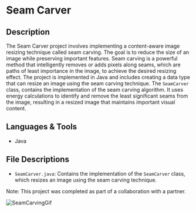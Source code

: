 # Seam Carver

## Description

The Seam Carver project involves implementing a content-aware image resizing technique called seam carving. The goal is to reduce the size of an image while preserving important features. Seam carving is a powerful method that intelligently removes or adds pixels along seams, which are paths of least importance in the image, to achieve the desired resizing effect. The project is implemented in Java and includes creating a data type that can resize an image using the seam carving technique. The `SeamCarver` class, contains the implementation of the seam carving algorithm. It uses energy calculations to identify and remove the least significant seams from the image, resulting in a resized image that maintains important visual content.

## Languages & Tools

- Java

## File Descriptions

- `SeamCarver.java`: Contains the implementation of the `SeamCarver` class, which resizes an image using the seam carving technique.

Note: This project was completed as part of a collaboration with a partner.


![SeamCarvingGif](https://andrewdcampbell.github.io/images/blog/seam_carving.gif)
